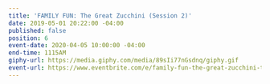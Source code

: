 ```yaml
---
title: 'FAMILY FUN: The Great Zucchini (Session 2)'
date: 2019-05-01 20:22:00 -04:00
published: false
position: 6
event-date: 2020-04-05 10:00:00 -04:00
end-time: 1115AM
giphy-url: https://media.giphy.com/media/89sIi77nGsdnq/giphy.gif
event-url: https://www.eventbrite.com/e/family-fun-the-great-zucchini-tickets-98133970347
---
```


